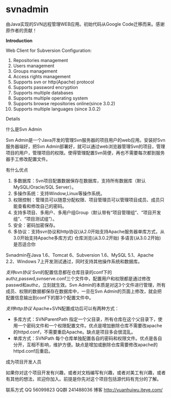 # svnadmin

由Java实现的SVN远程管理WEB应用。初始代码从Google Code迁移而来。感谢原作者的贡献！

**Introduction**

Web Client for Subversion Configuration:

1. Repositories management
2. Users management
3. Groups management
4. Access rights management
5. Supports svn or http(Apache) protocol
6. Supports password encryption
7. Supports multiple databases
8. Supports multiple operating system
9. Supports browse repositories online(since 3.0.2)
10. Supports multiple languages (since 3.0.2)


Details

什么是Svn Admin

Svn Admin是一个Java开发的管理Svn服务器的项目用户的web应用。安装好Svn服务器端好，把Svn Admin部署好，就可以通过web浏览器管理Svn的项目，管理项目的用户，管理项目的权限。使得管理配置Svn简便，再也不需要每次都到服务器手工修改配置文件。

有什么优点

1. 多数据库：Svn项目配置数据保存在数据库，支持所有数据库（默认MySQL/Oracle/SQL Server）。
2. 多操作系统：支持Window,Linux等操作系统。
3. 权限控制：管理员可以随意分配权限、项目管理员可以管理项目成员、成员只能查看和修改自己的密码。
4. 支持多项目、多用户、多用户组Group（默认带有“项目管理组”、“项目开发组”、“项目测试组”）。
5. 安全：密码加密保存。
6. 多协议：支持svn协议和http协议(从2.0开始支持Apache服务器单库方式，从3.0开始支持Apache多库方式)
仓库浏览(从3.0.2开始)
多语言(从3.0.2开始)
是否适合你

Svnadmin在Java 1.6、Tomcat 6、Subversion 1.6、MySQL 5.1、Apache 2.2、Windows 7上开发测试通过，同时支持其他操作系统和数据库。

_支持svn协议_
Svn的配置信息都在仓库目录的conf下的authz,passwd,svnserve.conf三个文件中，配置用户和权限都是通过修改passwd和authz，立刻就生效。Svn Admin的本质是对这3个文件进行管理，所有成员、权限的数据都保存在数据库中，一旦在Svn Admin的页面上修改，就会把配置信息输出到conf下的那3个配置文件中。

_支持http协议_
Apache+SVN配置成功后可以有两种方式：

- 多库方式：SVNParentPath 指定一个父目录，所有仓库在这个父目录下，使用一个密码文件和一个权限配置文件。优点是增加删除仓库不需要改apache的httpd.conf，不需要重启Apache。缺点是项目多会很混乱。
- 单库方式：SVNPath 每个仓库单独配置各自的密码和权限文件。优点是各自分开，互相不影响，维护方便。缺点是增加或删除仓库需要修改apache的httpd.conf后重启。


成为项目开发人员

如果你对这个项目开发有兴趣，或者对文档编写有兴趣，或者对美工有兴趣，或者有其他的想法，欢迎你加入。前提是你先对这个项目包括源代码有充分的了解。

联系方式 QQ 56099823 QQ群 241488036 博客 http://yuanhuiwu.iteye.com/